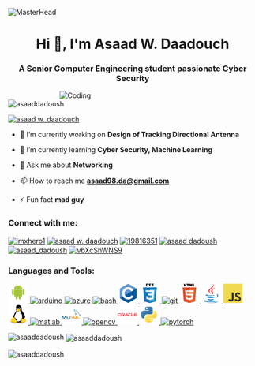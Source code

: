 ![MasterHead](https://i.imgur.com/zpz2XYV.gif)
<h1 align="center">Hi 👋, I'm Asaad W. Daadouch</h1>
<h3 align="center">A Senior Computer Engineering student passionate Cyber Security</h3>
<img align="right" alt="Coding" width="400" src="https://i.imgur.com/sQASpyx.gif">

<p align="left"> <img src="https://komarev.com/ghpvc/?username=asaaddadoush&label=Profile%20views&color=0e75b6&style=flat" alt="asaaddadoush" /> </p>

<p align="left"> <a href="https://twitter.com/Imxhero1" target="blank"><img src="https://img.shields.io/twitter/follow/Imxhero1?logo=twitter&style=for-the-badge" alt="asaad w. daadouch" /></a> </p>

- 🔭 I’m currently working on **Design of Tracking Directional Antenna**

- 🌱 I’m currently learning **Cyber Security, Machine Learning**

- 💬 Ask me about **Networking**

- 📫 How to reach me **asaad98.da@gmail.com**

- ⚡ Fun fact **mad guy**

<h3 align="left">Connect with me:</h3>
<p align="left">
<a href="https://twitter.com/Imxhero1" target="blank"><img align="center" src="https://raw.githubusercontent.com/rahuldkjain/github-profile-readme-generator/master/src/images/icons/Social/twitter.svg" alt="Imxhero1" height="30" width="40" /></a>
<a href="https://linkedin.com/in/asaaddaadouch/" target="blank"><img align="center" src="https://raw.githubusercontent.com/rahuldkjain/github-profile-readme-generator/master/src/images/icons/Social/linked-in-alt.svg" alt="asaad w. daadouch" height="30" width="40" /></a>
<a href="https://stackoverflow.com/users/19816351" target="blank"><img align="center" src="https://raw.githubusercontent.com/rahuldkjain/github-profile-readme-generator/master/src/images/icons/Social/stack-overflow.svg" alt="19816351" height="30" width="40" /></a>
<a href="https://fb.com/asaad dadoush" target="blank"><img align="center" src="https://raw.githubusercontent.com/rahuldkjain/github-profile-readme-generator/master/src/images/icons/Social/facebook.svg" alt="asaad dadoush" height="30" width="40" /></a>
<a href="https://instagram.com/asaad_dadoush" target="blank"><img align="center" src="https://raw.githubusercontent.com/rahuldkjain/github-profile-readme-generator/master/src/images/icons/Social/instagram.svg" alt="asaad_dadoush" height="30" width="40" /></a>
<a href="https://discord.gg/vbXcShWNS9" target="blank"><img align="center" src="https://raw.githubusercontent.com/rahuldkjain/github-profile-readme-generator/master/src/images/icons/Social/discord.svg" alt="vbXcShWNS9" height="30" width="40" /></a>
</p>

<h3 align="left">Languages and Tools:</h3>
<p align="left"> <a href="https://developer.android.com" target="_blank" rel="noreferrer"> <img src="https://raw.githubusercontent.com/devicons/devicon/master/icons/android/android-original-wordmark.svg" alt="android" width="40" height="40"/> </a> <a href="https://www.arduino.cc/" target="_blank" rel="noreferrer"> <img src="https://cdn.worldvectorlogo.com/logos/arduino-1.svg" alt="arduino" width="40" height="40"/> </a> <a href="https://azure.microsoft.com/en-in/" target="_blank" rel="noreferrer"> <img src="https://www.vectorlogo.zone/logos/microsoft_azure/microsoft_azure-icon.svg" alt="azure" width="40" height="40"/> </a> <a href="https://www.gnu.org/software/bash/" target="_blank" rel="noreferrer"> <img src="https://www.vectorlogo.zone/logos/gnu_bash/gnu_bash-icon.svg" alt="bash" width="40" height="40"/> </a> <a href="https://www.cprogramming.com/" target="_blank" rel="noreferrer"> <img src="https://raw.githubusercontent.com/devicons/devicon/master/icons/c/c-original.svg" alt="c" width="40" height="40"/> </a> <a href="https://www.w3schools.com/css/" target="_blank" rel="noreferrer"> <img src="https://raw.githubusercontent.com/devicons/devicon/master/icons/css3/css3-original-wordmark.svg" alt="css3" width="40" height="40"/> </a> <a href="https://git-scm.com/" target="_blank" rel="noreferrer"> <img src="https://www.vectorlogo.zone/logos/git-scm/git-scm-icon.svg" alt="git" width="40" height="40"/> </a> <a href="https://www.w3.org/html/" target="_blank" rel="noreferrer"> <img src="https://raw.githubusercontent.com/devicons/devicon/master/icons/html5/html5-original-wordmark.svg" alt="html5" width="40" height="40"/> </a> <a href="https://www.java.com" target="_blank" rel="noreferrer"> <img src="https://raw.githubusercontent.com/devicons/devicon/master/icons/java/java-original.svg" alt="java" width="40" height="40"/> </a> <a href="https://developer.mozilla.org/en-US/docs/Web/JavaScript" target="_blank" rel="noreferrer"> <img src="https://raw.githubusercontent.com/devicons/devicon/master/icons/javascript/javascript-original.svg" alt="javascript" width="40" height="40"/> </a> <a href="https://www.linux.org/" target="_blank" rel="noreferrer"> <img src="https://raw.githubusercontent.com/devicons/devicon/master/icons/linux/linux-original.svg" alt="linux" width="40" height="40"/> </a> <a href="https://www.mathworks.com/" target="_blank" rel="noreferrer"> <img src="https://upload.wikimedia.org/wikipedia/commons/2/21/Matlab_Logo.png" alt="matlab" width="40" height="40"/> </a> <a href="https://www.mysql.com/" target="_blank" rel="noreferrer"> <img src="https://raw.githubusercontent.com/devicons/devicon/master/icons/mysql/mysql-original-wordmark.svg" alt="mysql" width="40" height="40"/> </a> <a href="https://opencv.org/" target="_blank" rel="noreferrer"> <img src="https://www.vectorlogo.zone/logos/opencv/opencv-icon.svg" alt="opencv" width="40" height="40"/> </a> <a href="https://www.oracle.com/" target="_blank" rel="noreferrer"> <img src="https://raw.githubusercontent.com/devicons/devicon/master/icons/oracle/oracle-original.svg" alt="oracle" width="40" height="40"/> </a> <a href="https://www.python.org" target="_blank" rel="noreferrer"> <img src="https://raw.githubusercontent.com/devicons/devicon/master/icons/python/python-original.svg" alt="python" width="40" height="40"/> </a> <a href="https://pytorch.org/" target="_blank" rel="noreferrer"> <img src="https://www.vectorlogo.zone/logos/pytorch/pytorch-icon.svg" alt="pytorch" width="40" height="40"/> </a> </p>

<p><img align="left" src="https://github-readme-stats.vercel.app/api/top-langs?username=asaaddadoush&show_icons=true&locale=en&layout=compact" alt="asaaddadoush" /></p>

<p>&nbsp;<img align="center" src="https://github-readme-stats.vercel.app/api?username=asaaddadoush&show_icons=true&locale=en" alt="asaaddadoush" /></p>

<p><img align="center" src="https://github-readme-streak-stats.herokuapp.com/?user=asaaddadoush&" alt="asaaddadoush" /></p>
